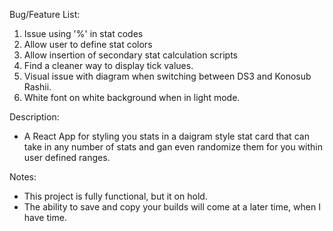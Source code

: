 Bug/Feature List:
1. Issue using '%' in stat codes
2. Allow user to define stat colors
3. Allow insertion of secondary stat calculation scripts
4. Find a cleaner way to display tick values.
5. Visual issue with diagram when switching between DS3 and Konosub Rashii.
6. White font on white background when in light mode.

Description:
 - A React App for styling you stats in a daigram style stat card that can take in any number of stats and gan even randomize them for you within user defined ranges.

Notes:
 - This project is fully functional, but it on hold.
 - The ability to save and copy your builds will come at a later time, when I have time.

